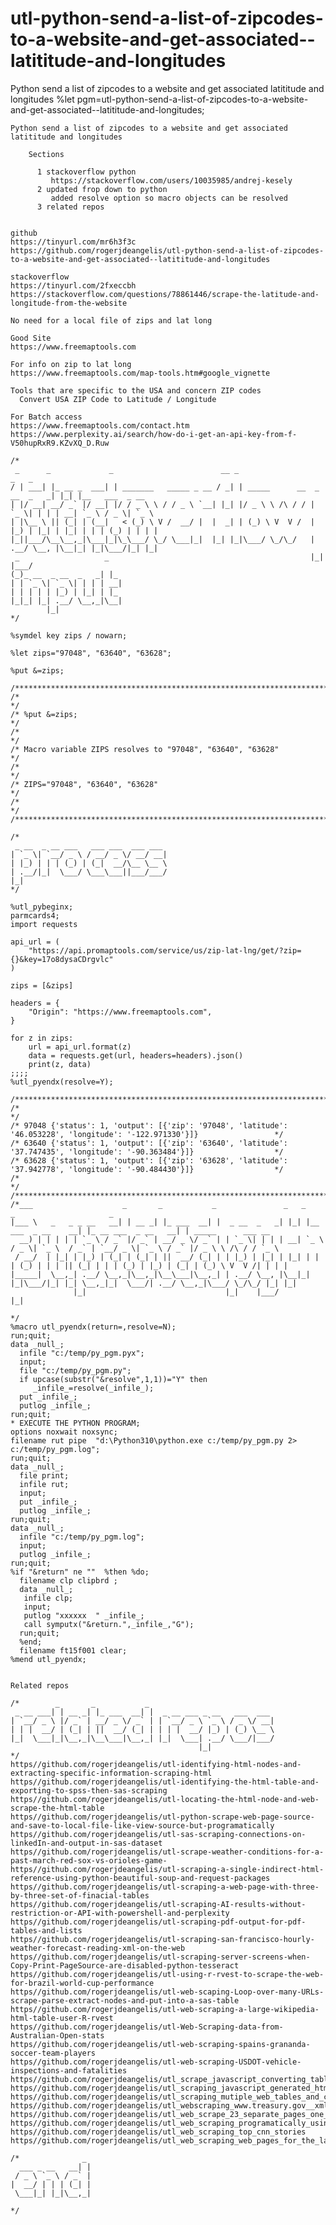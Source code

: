 # utl-python-send-a-list-of-zipcodes-to-a-website-and-get-associated--latititude-and-longitudes
Python send a list of zipcodes to a website and get associated  latititude and longitudes
    %let pgm=utl-python-send-a-list-of-zipcodes-to-a-website-and-get-associated--latititude-and-longitudes;

    Python send a list of zipcodes to a website and get associated  latititude and longitudes

        Sections

          1 stackoverflow python
             https://stackoverflow.com/users/10035985/andrej-kesely
          2 updated frop down to python
             added resolve option so macro objects can be resolved
          3 related repos


    github
    https://tinyurl.com/mr6h3f3c
    https://github.com/rogerjdeangelis/utl-python-send-a-list-of-zipcodes-to-a-website-and-get-associated--latititude-and-longitudes

    stackoverflow
    https://tinyurl.com/2fxeccbh
    https://stackoverflow.com/questions/78861446/scrape-the-latitude-and-longitude-from-the-website

    No need for a local file of zips and lat long

    Good Site
    https://www.freemaptools.com

    For info on zip to lat long
    https://www.freemaptools.com/map-tools.htm#google_vignette

    Tools that are specific to the USA and concern ZIP codes
      Convert USA ZIP Code to Latitude / Longitude

    For Batch access
    https://www.freemaptools.com/contact.htm
    https://www.perplexity.ai/search/how-do-i-get-an-api-key-from-f-V50hupRxR9.KZvXQ_D.Ruw

    /*
     _      _             _                        __ _                             _   _
    / | ___| |_ __ _  ___| | _______   _____ _ __ / _| | _____      __  _ __  _   _| |_| |__   ___  _ __
    | |/ __| __/ _` |/ __| |/ / _ \ \ / / _ \ `__| |_| |/ _ \ \ /\ / / | `_ \| | | | __| `_ \ / _ \| `_ \
    | |\__ \ || (_| | (__|   < (_) \ V /  __/ |  |  _| | (_) \ V  V /  | |_) | |_| | |_| | | | (_) | | | |
    |_||___/\__\__,_|\___|_|\_\___/ \_/ \___|_|  |_| |_|\___/ \_/\_/   | .__/ \__, |\__|_| |_|\___/|_| |_|
     _                   _                                             |_|    |___/
    (_)_ __  _ __  _   _| |_
    | | `_ \| `_ \| | | | __|
    | | | | | |_) | |_| | |_
    |_|_| |_| .__/ \__,_|\__|
            |_|
    */

    %symdel key zips / nowarn;

    %let zips="97048", "63640", "63628";

    %put &=zips;

    /**************************************************************************************************************************/
    /*                                                                                                                        */
    /* %put &=zips;                                                                                                           */
    /*                                                                                                                        */
    /* Macro variable ZIPS resolves to "97048", "63640", "63628"                                                              */
    /*                                                                                                                        */
    /* ZIPS="97048", "63640", "63628"                                                                                         */
    /*                                                                                                                        */
    /**************************************************************************************************************************/

    /*
     _ __  _ __ ___   ___ ___  ___ ___
    | `_ \| `__/ _ \ / __/ _ \/ __/ __|
    | |_) | | | (_) | (_|  __/\__ \__ \
    | .__/|_|  \___/ \___\___||___/___/
    |_|
    */

    %utl_pybeginx;
    parmcards4;
    import requests

    api_url = (
        "https://api.promaptools.com/service/us/zip-lat-lng/get/?zip={}&key=17o8dysaCDrgvlc"
    )

    zips = [&zips]

    headers = {
        "Origin": "https://www.freemaptools.com",
    }

    for z in zips:
        url = api_url.format(z)
        data = requests.get(url, headers=headers).json()
        print(z, data)
    ;;;;
    %utl_pyendx(resolve=Y);

    /**************************************************************************************************************************/
    /*                                                                                                                        */
    /* 97048 {'status': 1, 'output': [{'zip': '97048', 'latitude': '46.053228', 'longitude': '-122.971330'}]}                 */
    /* 63640 {'status': 1, 'output': [{'zip': '63640', 'latitude': '37.747435', 'longitude': '-90.363484'}]}                  */
    /* 63628 {'status': 1, 'output': [{'zip': '63628', 'latitude': '37.942778', 'longitude': '-90.484430'}]}                  */
    /*                                                                                                                        */
    /**************************************************************************************************************************/
    /*___                    _       _           _               _   _                      _                     _
    |___ \   _   _ _ __   __| | __ _| |_ ___  __| |  _ __  _   _| |_| |__   ___  _ __    __| |_ __ ___  _ __   __| | _____      ___ __
      __) | | | | | `_ \ / _` |/ _` | __/ _ \/ _` | | `_ \| | | | __| `_ \ / _ \| `_ \  / _` | `__/ _ \| `_ \ / _` |/ _ \ \ /\ / / `_ \
     / __/  | |_| | |_) | (_| | (_| | ||  __/ (_| | | |_) | |_| | |_| | | | (_) | | | || (_| | | | (_) | |_) | (_| | (_) \ V  V /| | | |
    |_____|  \__,_| .__/ \__,_|\__,_|\__\___|\__,_| | .__/ \__, |\__|_| |_|\___/|_| |_| \__,_|_|  \___/| .__/ \__,_|\___/ \_/\_/ |_| |_|
                  |_|                               |_|    |___/                                       |_|

    */
    %macro utl_pyendx(return=,resolve=N);
    run;quit;
    data _null_;
      infile "c:/temp/py_pgm.pyx";
      input;
      file "c:/temp/py_pgm.py";
      if upcase(substr("&resolve",1,1))="Y" then
         _infile_=resolve(_infile_);
      put _infile_;
      putlog _infile_;
    run;quit;
    * EXECUTE THE PYTHON PROGRAM;
    options noxwait noxsync;
    filename rut pipe  "d:\Python310\python.exe c:/temp/py_pgm.py 2> c:/temp/py_pgm.log";
    run;quit;
    data _null_;
      file print;
      infile rut;
      input;
      put _infile_;
      putlog _infile_;
    run;quit;
    data _null_;
      infile "c:/temp/py_pgm.log";
      input;
      putlog _infile_;
    run;quit;
    %if "&return" ne ""  %then %do;
      filename clp clipbrd ;
      data _null_;
       infile clp;
       input;
       putlog "xxxxxx  " _infile_;
       call symputx("&return.",_infile_,"G");
      run;quit;
      %end;
      filename ft15f001 clear;
    %mend utl_pyendx;


    Related repos

    /*        _       _           _
     _ __ ___| | __ _| |_ ___  __| |  _ __ ___ _ __   ___  ___
    | `__/ _ \ |/ _` | __/ _ \/ _` | | `__/ _ \ `_ \ / _ \/ __|
    | | |  __/ | (_| | ||  __/ (_| | | | |  __/ |_) | (_) \__ \
    |_|  \___|_|\__,_|\__\___|\__,_| |_|  \___| .__/ \___/|___/
                                              |_|
    */
    https//github.com/rogerjdeangelis/utl-identifying-html-nodes-and-extracting-specific-information-scraping-html
    https//github.com/rogerjdeangelis/utl-identifying-the-html-table-and-exporting-to-spss-then-sas-scraping
    https//github.com/rogerjdeangelis/utl-locating-the-html-node-and-web-scrape-the-html-table
    https//github.com/rogerjdeangelis/utl-python-scrape-web-page-source-and-save-to-local-file-like-view-source-but-programatically
    https//github.com/rogerjdeangelis/utl-sas-scraping-connections-on-linkedIn-and-output-in-sas-dataset
    https//github.com/rogerjdeangelis/utl-scrape-weather-conditions-for-a-past-march-red-sox-vs-orioles-game-
    https//github.com/rogerjdeangelis/utl-scraping-a-single-indirect-html-reference-using-python-beautiful-soup-and-request-packages
    https//github.com/rogerjdeangelis/utl-scraping-a-web-page-with-three-by-three-set-of-finacial-tables
    https//github.com/rogerjdeangelis/utl-scraping-AI-results-without-restriction-or-API-with-powershell-and-perplexity
    https//github.com/rogerjdeangelis/utl-scraping-pdf-output-for-pdf-tables-and-lists
    https//github.com/rogerjdeangelis/utl-scraping-san-francisco-hourly-weather-forecast-reading-xml-on-the-web
    https//github.com/rogerjdeangelis/utl-scraping-server-screens-when-Copy-Print-PageSource-are-disabled-python-tesseract
    https//github.com/rogerjdeangelis/utl-using-r-rvest-to-scrape-the-web-for-brazil-world-cup-performance
    https//github.com/rogerjdeangelis/utl-web-scaping-Loop-over-many-URLs-scrape-parse-extract-nodes-and-put-into-a-sas-table
    https//github.com/rogerjdeangelis/utl-web-scraping-a-large-wikipedia-html-table-user-R-rvest
    https//github.com/rogerjdeangelis/utl-Web-Scraping-data-from-Australian-Open-stats
    https//github.com/rogerjdeangelis/utl-web-scraping-spains-grananda-soccer-team-players
    https//github.com/rogerjdeangelis/utl-web-scraping-USDOT-vehicle-inspections-and-fatalities
    https//github.com/rogerjdeangelis/utl_scrape_javascript_converting_table_to_sas_dataset_no_browser
    https//github.com/rogerjdeangelis/utl_scraping_javascript_generated_html_web_pages
    https//github.com/rogerjdeangelis/utl_scraping_mutiple_web_tables_and_creating_seven_database_tables
    https//github.com/rogerjdeangelis/utl_webscraping_www.treasury.gov__xml_page_of_interest_rates
    https//github.com/rogerjdeangelis/utl_web_scrape_23_separate_pages_one_per_state_for_all_whole_food_store_addresses
    https//github.com/rogerjdeangelis/utl_web_scraping_programatically_using_a_web_search_box_and_retrieve_information
    https//github.com/rogerjdeangelis/utl_web_scraping_top_cnn_stories
    https//github.com/rogerjdeangelis/utl_web_scraping_web_pages_for_the_latest_news_on_the_food_shortage_in_yemen

    /*              _
      ___ _ __   __| |
     / _ \ `_ \ / _` |
    |  __/ | | | (_| |
     \___|_| |_|\__,_|

    */

